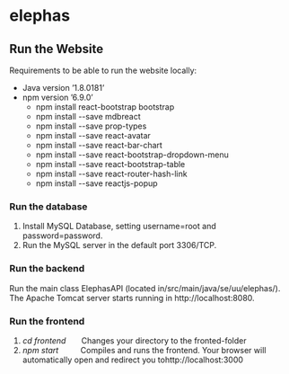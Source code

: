 # elephas


## Run the Website
Requirements to be able to run the website locally:
* Java version ’1.8.0181’
* npm version ’6.9.0’
  * npm install react-bootstrap bootstrap
  * npm install --save mdbreact
  * npm install --save prop-types
  * npm install --save react-avatar
  * npm install --save react-bar-chart
  * npm install --save react-bootstrap-dropdown-menu
  * npm install --save react-bootstrap-table
  * npm install --save react-router-hash-link
  * npm install --save reactjs-popup


### Run the database
1. Install MySQL Database, setting username=root and password=password.
1. Run the MySQL server in the default port 3306/TCP.


### Run the backend
Run the main class ElephasAPI (located in/src/main/java/se/uu/elephas/).  <br /> The Apache Tomcat server starts running in http://localhost:8080.


### Run the frontend
1. *cd frontend* &nbsp; &nbsp; &nbsp; Changes your directory to the fronted-folder
1. *npm start* &nbsp; &nbsp;&nbsp; &nbsp; &nbsp; Compiles and runs the frontend.  Your browser will automatically open and redirect you tohttp://localhost:3000

